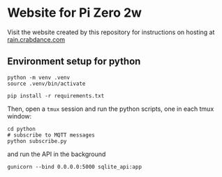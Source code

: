 # Website for Pi Zero 2w

Visit the website created by this repository for instructions on hosting at [rain.crabdance.com](https://rain.crabdance.com/pages/info.html)

## Environment setup for python

```
python -m venv .venv
source .venv/bin/activate
```

```
pip install -r requirements.txt
```

Then, open a `tmux` session and run the python scripts, one in each tmux window:

```
cd python
# subscribe to MQTT messages
python subscribe.py
```
and run the API in the background
```
gunicorn --bind 0.0.0.0:5000 sqlite_api:app
```
